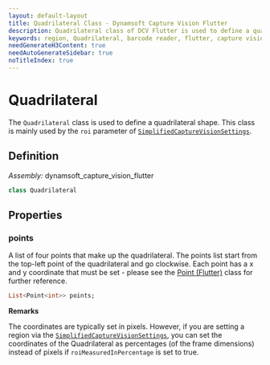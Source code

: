 ```yaml
---
layout: default-layout
title: Quadrilateral Class - Dynamsoft Capture Vision Flutter
description: Quadrilateral class of DCV Flutter is used to define a quadrilateral shape.
keywords: region, Quadrilateral, barcode reader, flutter, capture vision
needGenerateH3Content: true
needAutoGenerateSidebar: true
noTitleIndex: true
---
```


# Quadrilateral

The `Quadrilateral` class is used to define a quadrilateral shape. This class is mainly used by the `roi` parameter of [`SimplifiedCaptureVisionSettings`](simplified-capture-vision-settings.md).

## Definition

*Assembly:* dynamsoft_capture_vision_flutter

```dart
class Quadrilateral
```

## Properties

### points

A list of four points that make up the quadrilateral. The points list start from the top-left point of the quadrilateral and go clockwise. Each point has a x and y coordinate that must be set - please see the [Point (Flutter)](https://api.flutter.dev/flutter/dart-math/Point-class.html) class for further reference.

```dart
List<Point<int>> points;
```

**Remarks**

The coordinates are typically set in pixels. However, if you are setting a region via the [`SimplifiedCaptureVisionSettings`](simplified-capture-vision-settings.md), you can set the coordinates of the Quadrilateral as percentages (of the frame dimensions) instead of pixels if `roiMeasuredInPercentage` is set to true.
